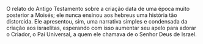 ﻿O relato do Antigo Testamento sobre a criação data de uma época muito posterior a Moisés; ele nunca ensinou aos hebreus uma história tão distorcida. Ele apresentou, sim, uma narrativa simples e condensada da criação aos israelitas, esperando com isso aumentar seu apelo para adorar o Criador, o Pai Universal, a quem ele chamava de o Senhor Deus de Israel.